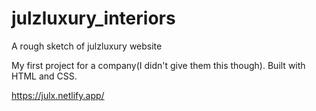 # julzluxury_interiors
A rough sketch of julzluxury website

My first project for a company(I didn't give them this though).
Built with HTML and CSS.

https://julx.netlify.app/
